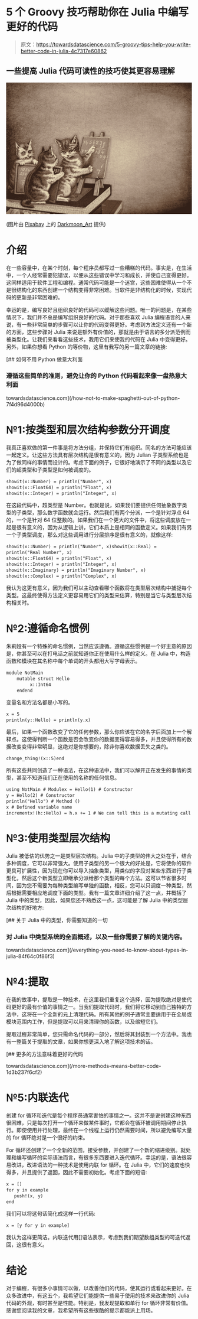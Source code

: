 # 5 个 Groovy 技巧帮助你在 Julia 中编写更好的代码

> 原文：<https://towardsdatascience.com/5-groovy-tips-help-you-write-better-code-in-julia-4c7317e60862>

## 一些提高 Julia 代码可读性的技巧使其更容易理解

![](img/30c4a28da528015ea07d20c0f335d50f.png)

(图片由 [Pixabay](https://pixabay.com/images/id-4178304/) 上的 [Darkmoon_Art](https://pixabay.com/users/darkmoon_art-1664300/) 提供)

# 介绍

在一些容量中，在某个时刻，每个程序员都写过一些糟糕的代码。事实是，在生活中，一个人经常需要犯错误，以便从这些错误中学习和成长，并使自己变得更好。这同样适用于软件工程和编程。通常代码可能是一个迷宫，这些困难使得从一个不是很结构化的东西创建一个结构变得非常困难。当软件是非结构化的时候，实现代码的更新是非常困难的。

幸运的是，编写良好且组织良好的代码可以缓解这些问题。唯一的问题是，在某些情况下，我们并不总是编写组织良好的代码。对于那些喜欢 Julia 编程语言的人来说，有一些非常简单的步骤可以让你的代码变得更好。考虑到方法定义还有一个新的方面，这些步骤对 Julia 来说是额外有价值的，那就是由于语言的多分派范例而被类型化。让我们来看看这些技术，我用它们来使我的代码在 Julia 中变得更好。另外，如果你想看 Python 的等价物，这里有我写的另一篇文章的链接:

[](/how-not-to-make-spaghetti-out-of-python-7f4d96d4000b) [## 如何不用 Python 做意大利面

### 遵循这些简单的准则，避免让你的 Python 代码看起来像一盘热意大利面

towardsdatascience.com](/how-not-to-make-spaghetti-out-of-python-7f4d96d4000b) 

# №1:按类型和层次结构参数分开调度

我真正喜欢做的第一件事是将方法分组，并保持它们有组织。同名的方法可能应该一起定义。让这些方法具有层次结构是很有意义的，因为 Julian 子类型系统也是为了做同样的事情而设计的。考虑下面的例子，它很好地演示了不同的类型以及它们的超类型和子类型是如何被调度的。

```
showit(x::Number) = println("Number", x)
showit(x::Float64) = println("Float", x)
showit(x::Integer) = println("Integer", x)
```

在这段代码中，超类型是 Number。也就是说，如果我们要提供任何抽象数字类型的子类型，那么数字函数就会运行。然后我们有两个分派，一个是针对浮点 64 的，一个是针对 64 位整数的。如果我们在一个更大的文件中，将这些调度放在一起是很有意义的，因为从逻辑上讲，它们本质上是相同的函数定义。如果我们有另一个子类型调度，那么对这些调用进行分层排序是很有意义的，就像这样:

```
showit(x::Number) = println("Number", x)showit(x::Real) = println("Real Number", x)
showit(x::Float64) = println("Float", x)
showit(x::Integer) = println("Integer", x)
showit(x::Imaginary) = println("Imaginary Number", x)
showit(x::Complex) = println("Complex", x)
```

我认为这更有意义，因为我们可以主动查看哪个函数将在类型层次结构中捕捉每个类型。这最终使得方法定义更容易用它们的类型来估算，特别是当它与类型层次结构相关时。

# №2:遵循命名惯例

朱莉娅有一个特殊的命名惯例，当然应该遵循。遵循这些惯例是一个好主意的原因是，你甚至可以在打电话之前就知道你正在使用什么样的定义。在 Julia 中，构造函数和模块在其名称中每个单词的开头都用大写字母表示。

```
module NotMain
    mutable struct Hello
         x::Int64
    endend
```

变量名和方法名都是小写的。

```
x = 5
println(y::Hello) = println(y.x)
```

最后，如果一个函数改变了它的任何参数，那么你应该在它的名字后面加上一个解释点。这使得判断一个函数是否会改变你的数据变得容易得多，并且使得所有的数据改变变得非常明显，这绝对是你想要的，除非你喜欢数据丢失之类的。

```
change_thing!(x::5)end
```

所有这些共同创造了一种语法，在这种语法中，我们可以解开正在发生的事情的类型，甚至不知道我们正在使用的名称的任何信息。

```
using NotMain # Modulex = Hello(1) # Constructor
y = Hello(2) # Constructor
println("Hello") # Method ()
x # Defined variable name
incrementx!(h::Hello) = h.x += 1 # We can tell this is a mutating call
```

# №3:使用类型层次结构

Julia 被低估的优势之一是类型层次结构。Julia 中的子类型的伟大之处在于，结合多种调度，它可以非常强大。使用子类型的另一个很大的好处是，它将使你的软件更具可扩展性，因为现在你可以导入抽象类型，用类似的字段对某些东西进行子类型化，然后这个新类型立即继承分派给那个类型的每个方法。这可以节省很多时间，因为您不需要为每种类型编写单独的函数，相反，您可以只调度一种类型，然后根据需要相应地调度下面的类型。我有一篇文章详细介绍了这一点，并概括了 Julia 中的类型，因此，如果您还不熟悉这一点，这可能是了解 Julia 中的类型层次结构的好地方:

[](/everything-you-need-to-know-about-types-in-julia-84f64c0f86f3) [## 关于 Julia 中的类型，你需要知道的一切

### 对 Julia 中类型系统的全面概述，以及一些你需要了解的关键内容。

towardsdatascience.com](/everything-you-need-to-know-about-types-in-julia-84f64c0f86f3) 

# №4:提取

在我的故事中，提取是一种技术，在这里我们重复这个选择，因为提取绝对是使代码更好的最有价值的事情之一。当我们提取代码时，我们将它移动到自己独特的方法中，这将在一个全新的元上清理代码。所有其他的例子通常主要适用于在全局或模块范围内工作，但是提取可以用来清理你的函数，以及缩短它们。

提取过程非常简单，您只需命名代码的一部分，然后将其封装到一个方法中。我也有一整篇关于提取的文章，如果你想更深入地了解这项技术的话。

[](/more-methods-means-better-code-1d3b237f6cf2) [## 更多的方法意味着更好的代码

towardsdatascience.com](/more-methods-means-better-code-1d3b237f6cf2) 

# №5:内联迭代

创建 for 循环和迭代是每个程序员通常害怕的事情之一。这并不是说创建这种东西很困难，只是每次打开一个循环来做某件事时，它都会在循环被调用期间停止执行。即使使用并行处理，最终在一个线程上运行仍然需要时间，所以避免编写大量的 for 循环绝对是一个很好的约束。

For 循环还创建了一个全新的范围，接受参数，并创建了一个新的缩进级别。就处理和编写循环的实际语法而言，有很多东西要进入迭代循环。幸运的是，语法很容易改进，改进语法的一种技术是使用内联 for 循环。在 Julia 中，它们的速度也快得多，并且提供了返回，因此不需要初始化。考虑下面的短语:

```
x = []
for y in example
   push!(x, y)
end
```

我们可以将这句话简化成这样一行代码:

```
x = [y for y in example]
```

我认为这样更简洁。内联迭代用[]语法表示，考虑到我们期望数组类型的可迭代返回，这很有意义。

# 结论

对于编程，有很多小事情可以做，以改善他们的代码，使其运行或看起来更好。在众多改进中，有这五个，我希望它们能提供一些易于使用的技术来改进你的 Julia 代码的外观，有时甚至是性能。特别是，我发现提取和单行 for 循环非常有价值。感谢您阅读我的文章，我希望所有这些很酷的提示都能派上用场。